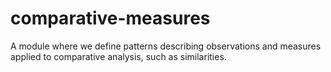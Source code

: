 # comparative-measures
A module where we define patterns describing observations and measures applied to comparative analysis, such as similarities.
